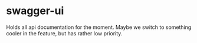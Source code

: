 # swagger-ui

Holds all api documentation for the moment. Maybe we switch to something cooler in the feature, but has rather low priority.
